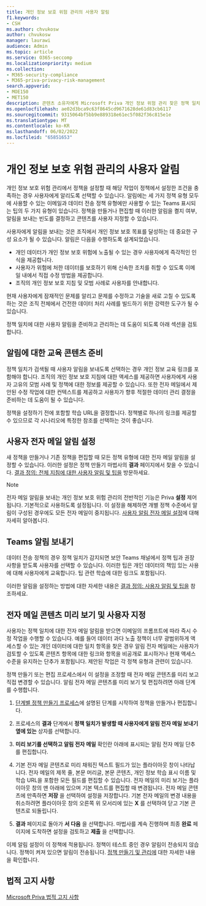 ```yaml
---
title: 개인 정보 보호 위험 관리의 사용자 알림
f1.keywords:
- CSH
ms.author: chvukosw
author: chvukosw
manager: laurawi
audience: Admin
ms.topic: article
ms.service: O365-seccomp
ms.localizationpriority: medium
ms.collection:
- M365-security-compliance
- M365-priva-privacy-risk-management
search.appverid:
- MOE150
- MET150
description: 콘텐츠 소유자에게 Microsoft Priva 개인 정보 위험 관리 찾은 정책 일치에 대해 알리는 방법과 이러한 전자 메일 알림을 사용하여 문제를 해결하는 방법을 알아봅니다.
ms.openlocfilehash: ae02d3bca9c63f8645cd9671628de61d83cb6117
ms.sourcegitcommit: 9315064bf5bb9e889318e61ec5f082f36c815e1e
ms.translationtype: MT
ms.contentlocale: ko-KR
ms.lasthandoff: 06/02/2022
ms.locfileid: "65851653"
---
```

# <a name="user-notifications-in-privacy-risk-management"></a>개인 정보 보호 위험 관리의 사용자 알림

개인 정보 보호 위험 관리에서 정책을 설정할 때 해당 작업이 정책에서 설정한 조건을 충족하는 경우 사용자에게 알리도록 선택할 수 있습니다. 알림에는 세 가지 정책 유형 모두에 사용할 수 있는 이메일과 데이터 전송 정책 유형에만 사용할 수 있는 Teams 표시되는 팁의 두 가지 유형이 있습니다. 정책을 만들거나 편집할 때 이러한 알림을 켤지 여부, 알림을 보내는 빈도를 결정하고 콘텐츠를 사용자 지정할 수 있습니다.

사용자에게 알림을 보내는 것은 조직에서 개인 정보 보호 목표를 달성하는 데 중요한 구성 요소가 될 수 있습니다. 알림은 다음을 수행하도록 설계되었습니다.

- 개인 데이터가 개인 정보 보호 위험에 노출될 수 있는 경우 사용자에게 즉각적인 인식을 제공합니다.
- 사용자가 위험에 처한 데이터를 보호하기 위해 신속한 조치를 취할 수 있도록 이메일 내에서 직접 수정 방법을 제공합니다.
- 조직의 개인 정보 보호 지침 및 모범 사례로 사용자를 안내합니다.

현재 사용자에게 잠재적인 문제를 알리고 문제를 수정하고 기술을 새로 고칠 수 있도록 하는 것은 조직 전체에서 건전한 데이터 처리 사례를 빌드하기 위한 강력한 도구가 될 수 있습니다.

정책 일치에 대한 사용자 알림을 준비하고 관리하는 데 도움이 되도록 아래 섹션을 검토합니다.

## <a name="prepare-training-content-for-notifications"></a>알림에 대한 교육 콘텐츠 준비

정책 일치가 검색될 때 사용자 알림을 보내도록 선택하는 경우 개인 정보 교육 링크를 포함해야 합니다. 조직의 개인 정보 보호 지침에 대한 액세스를 제공하면 사용자에게 사용자 고유의 모범 사례 및 정책에 대한 정보를 제공할 수 있습니다. 또한 전자 메일에서 제안된 수정 작업에 대한 컨텍스트를 제공하고 사용자가 향후 적절한 데이터 관리 결정을 준비하는 데 도움이 될 수 있습니다.

정책을 설정하기 전에 포함할 학습 URL을 결정합니다. 정책별로 하나의 링크를 제공할 수 있으므로 각 시나리오에 특정한 참조를 선택하는 것이 좋습니다.

## <a name="set-user-email-notifications"></a>사용자 전자 메일 알림 설정

새 정책을 만들거나 기존 정책을 편집할 때 모든 정책 유형에 대한 전자 메일 알림을 설정할 수 있습니다. 이러한 설정은 정책 만들기 마법사의 **결과** 페이지에서 찾을 수 있습니다. [결과 정의: 전체 지침에 대한 사용자 알림 및 팁을](risk-management-policies.md#define-outcomes-user-email-notifications-and-tips) 방문하세요.

> [!NOTE]
> 전자 메일 알림을 보내는 개인 정보 보호 위험 관리의 전반적인 기능은 Priva **설정** 제어됩니다. 기본적으로 사용하도록 설정됩니다. 이 설정을 해제하면 개별 정책 수준에서 알림이 구성된 경우에도 모든 전자 메일이 중지됩니다. [사용자 알림 전자 메일 설정](priva-settings.md#user-notification-emails)에 대해 자세히 알아봅니다.

## <a name="send-notifications-in-teams"></a>Teams 알림 보내기

데이터 전송 정책의 경우 정책 일치가 감지되면 보안 Teams 채널에서 정책 팁과 권장 사항을 받도록 사용자를 선택할 수 있습니다. 이러한 팁은 개인 데이터의 책임 있는 사용에 대해 사용자에게 교육합니다. 팁 관련 학습에 대한 링크도 포함됩니다.

이러한 알림을 설정하는 방법에 대한 자세한 내용은 [결과 정의: 사용자 알림 및 팁을](risk-management-policies.md#define-outcomes-user-email-notifications-and-tips) 참조하세요.

## <a name="preview-and-customize-email-content"></a>전자 메일 콘텐츠 미리 보기 및 사용자 지정

사용자는 정책 일치에 대한 전자 메일 알림을 받으면 이메일의 프롬프트에 따라 즉시 수정 작업을 수행할 수 있습니다. 예를 들어 데이터 과다 노출 정책이 너무 광범위하게 액세스할 수 있는 개인 데이터에 대한 일치 항목을 찾은 경우 알림 전자 메일에는 사용자가 검토할 수 있도록 콘텐츠 항목에 대한 링크와 항목을 비공개로 표시하거나 현재 액세스 수준을 유지하는 단추가 포함됩니다. 제안된 작업은 각 정책 유형과 관련이 있습니다.

정책 만들기 또는 편집 프로세스에서 이 설정을 조정할 때 전자 메일 콘텐츠를 미리 보고 직접 변경할 수 있습니다. 알림 전자 메일 콘텐츠를 미리 보기 및 편집하려면 아래 단계를 수행합니다.

1. [단계별 정책 만들기 프로세스](risk-management-policies.md#custom-setup-guided-process-to-choose-all-settings)에 설명된 단계를 시작하여 정책을 만들거나 편집합니다.

2. 프로세스의 **결과** 단계에서 **정책 일치가 발생할 때 사용자에게 알림 전자 메일 보내기 옆에 있는** 상자를 선택합니다.

3. **미리 보기를 선택하고 알림 전자 메일** 확인란 아래에 표시되는 알림 전자 메일 단추를 편집합니다.

4. 기본 전자 메일 콘텐츠로 미리 채워진 텍스트 필드가 있는 플라이아웃 창이 나타납니다. 전자 메일의 제목 줄, 본문 머리글, 본문 콘텐츠, 개인 정보 학습 표시 이름 및 학습 URL을 포함한 모든 필드를 편집할 수 있습니다. 전자 메일의 미리 보기는 플라이아웃 창의 맨 아래에 있으며 기본 텍스트를 편집할 때 변경됩니다. 전자 메일 콘텐츠에 만족하면 **저장** 을 선택하여 설정을 저장합니다. 기본 전자 메일의 변경 내용을 취소하려면 플라이아웃 창의 오른쪽 위 모서리에 있는 **X** 를 선택하여 닫고 기본 콘텐츠로 되돌립니다.

5. **결과** 페이지로 돌아가 **서 다음** 을 선택합니다. 마법사를 계속 진행하며 최종 **완료** 페이지에 도착하면 설정을 검토하고 **제출** 을 선택합니다.

이제 알림 설정이 이 정책에 적용됩니다. 정책이 테스트 중인 경우 알림이 전송되지 않습니다. 정책이 켜져 있으면 알림이 전송됩니다. [정책 만들기 및 관리에](risk-management-policies.md) 대한 자세한 내용을 확인합니다.


## <a name="legal-disclaimer"></a>법적 고지 사항

[Microsoft Priva 법적 고지 사항](priva-disclaimer.md)
